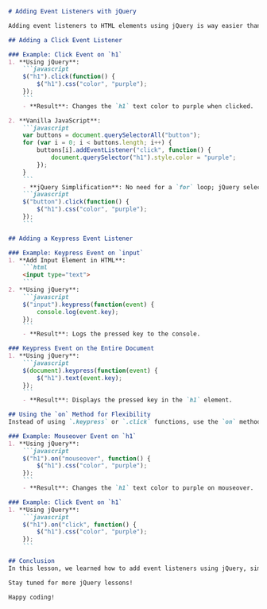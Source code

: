 ```markdown
# Adding Event Listeners with jQuery

Adding event listeners to HTML elements using jQuery is way easier than using Vanilla JavaScript. Let's explore how to do this effectively.

## Adding a Click Event Listener

### Example: Click Event on `h1`
1. **Using jQuery**:
    ```javascript
    $("h1").click(function() {
        $("h1").css("color", "purple");
    });
    ```
    - **Result**: Changes the `h1` text color to purple when clicked.

2. **Vanilla JavaScript**:
    ```javascript
    var buttons = document.querySelectorAll("button");
    for (var i = 0; i < buttons.length; i++) {
        buttons[i].addEventListener("click", function() {
            document.querySelector("h1").style.color = "purple";
        });
    }
    ```
    - **jQuery Simplification**: No need for a `for` loop; jQuery selects all buttons and adds the click listener in one go.
    ```javascript
    $("button").click(function() {
        $("h1").css("color", "purple");
    });
    ```

## Adding a Keypress Event Listener

### Example: Keypress Event on `input`
1. **Add Input Element in HTML**:
    ```html
    <input type="text">
    ```
2. **Using jQuery**:
    ```javascript
    $("input").keypress(function(event) {
        console.log(event.key);
    });
    ```
    - **Result**: Logs the pressed key to the console.

### Keypress Event on the Entire Document
1. **Using jQuery**:
    ```javascript
    $(document).keypress(function(event) {
        $("h1").text(event.key);
    });
    ```
    - **Result**: Displays the pressed key in the `h1` element.

## Using the `on` Method for Flexibility
Instead of using `.keypress` or `.click` functions, use the `on` method for more flexibility.

### Example: Mouseover Event on `h1`
1. **Using jQuery**:
    ```javascript
    $("h1").on("mouseover", function() {
        $("h1").css("color", "purple");
    });
    ```
    - **Result**: Changes the `h1` text color to purple on mouseover.

### Example: Click Event on `h1`
1. **Using jQuery**:
    ```javascript
    $("h1").on("click", function() {
        $("h1").css("color", "purple");
    });
    ```

## Conclusion
In this lesson, we learned how to add event listeners using jQuery, simplifying the process and reducing the amount of code needed. jQuery makes it easier to bind events like clicks, keypresses, and mouseovers to HTML elements, enhancing the interactivity of your web page.

Stay tuned for more jQuery lessons!

Happy coding!
```

